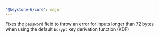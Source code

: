 ```yaml
---
"@keystone-6/core": major
---
```


Fixes the `password` field to throw an error for inputs longer than 72 bytes when using the default `bcrypt` key derivation function (KDF)
